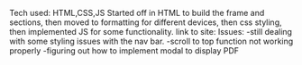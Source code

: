 Tech used: HTML,CSS,JS
Started off in HTML to build the frame and sections, then moved to formatting for different devices, then css styling, then implemented JS for some functionality.
link to site:
Issues:
-still dealing with some styling issues with the nav bar.
-scroll to top function not working properly
-figuring out how to implement modal to display PDF 